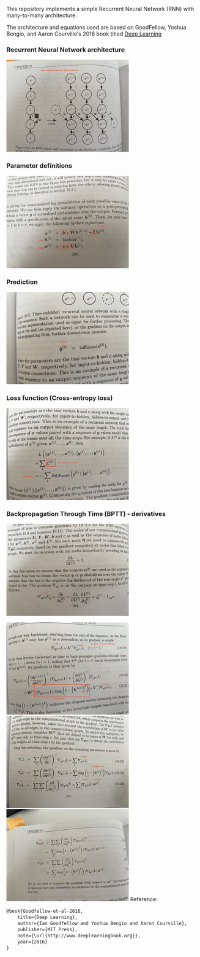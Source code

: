 This repository implements a simple Recurrent Neural Network (RNN) with many-to-many architecture.

The architecture and equations used are based on GoodFellow, Yoshua Bengio, and Aaron Courville's 2016 book titled [Deep Learning](https://www.deeplearningbook.org/)

### Recurrent Neural Network architecture
![Recurrent Neural Network architecture Page - 370](https://github.com/choudharynishu/ml_research_papers/blob/d5d054ccc8336dbb8a80cba3d0aa57537e8eee99/RNN_scratch/definition/definition_RNN%20Small.png)
### Parameter definitions
![Parameters](https://github.com/choudharynishu/ml_research_papers/blob/d5d054ccc8336dbb8a80cba3d0aa57537e8eee99/RNN_scratch/definition/definition_parameters%20Small.png)
### Prediction 
![Prediction definition](https://github.com/choudharynishu/ml_research_papers/blob/d5d054ccc8336dbb8a80cba3d0aa57537e8eee99/RNN_scratch/definition/definition_prob_dict%20Small.png)
### Loss function (Cross-entropy loss)
![Loss function defintion](https://github.com/choudharynishu/ml_research_papers/blob/main/RNN_scratch/definition/definition_loss_value%20Small.png)

### Backpropagation Through Time (BPTT) - derivatives
![Derivative of Loss function w.r.t Prediction](https://github.com/choudharynishu/ml_research_papers/blob/main/RNN_scratch/definition/derivative_d_prob%20Small.png)

![Derivative of Loss-function w.r.t Hidden State](https://github.com/choudharynishu/ml_research_papers/blob/main/RNN_scratch/definition/derivative_dh%20Small.png)
![Derivative of Loss-function w.r.t V,c, and b](https://github.com/choudharynishu/ml_research_papers/blob/main/RNN_scratch/definition/derivative_dc_db_dV%20Small.png)
![Derivative of Loss-function w.r.t W and U](https://github.com/choudharynishu/ml_research_papers/blob/main/RNN_scratch/definition/derivative_dU_dW%20Small.png)
Reference: 
```
@book{Goodfellow-et-al-2016,
    title={Deep Learning},
    author={Ian Goodfellow and Yoshua Bengio and Aaron Courville},
    publisher={MIT Press},
    note={\url{http://www.deeplearningbook.org}},
    year={2016}
}
```
